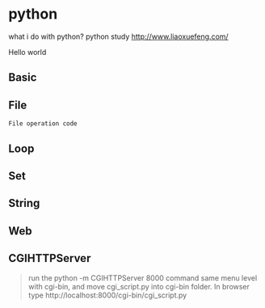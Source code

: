 # python

what i do with python?
python study http://www.liaoxuefeng.com/

Hello world

Basic
--------
File
--------
	File operation code 
Loop
--------
Set
--------
String
--------
Web
--------
CGIHTTPServer
--------
>run the python -m CGIHTTPServer 8000 command same menu level with cgi-bin,
and move cgi_script.py into cgi-bin folder.
In browser type http://localhost:8000/cgi-bin/cgi_script.py

